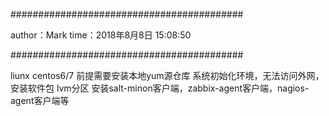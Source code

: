 ##########################################


author：Mark
time：2018年8月8日 15:08:50


##########################################




liunx centos6/7 
前提需要安装本地yum源仓库
系统初始化环境，无法访问外网，安装软件包
lvm分区
安装salt-minon客户端，zabbix-agent客户端，nagios-agent客户端等
